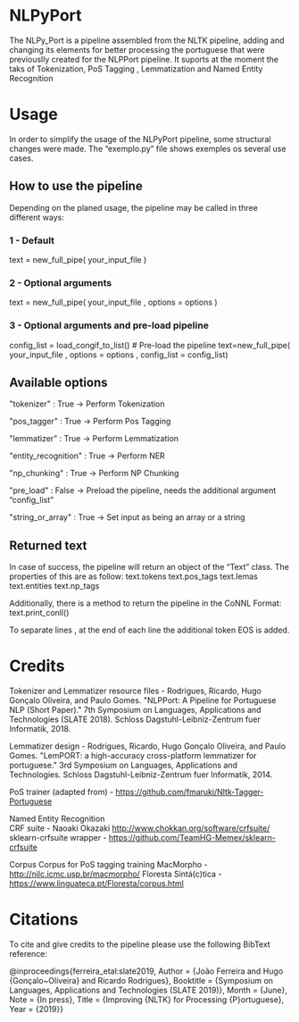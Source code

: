 # NLPyPort


The NLPy_Port is a pipeline assembled from the NLTK pipeline, adding and changing its elements for better processing the portuguese that were previouslly created for the NLPPort pipeline.
It suports at the moment the taks of Tokenization, PoS Tagging , Lemmatization and Named Entity Recognition


# Usage

In order to simplify the usage of the NLPyPort pipeline, some structural changes were made. The “exemplo.py” file shows exemples os several use cases.

## How to use the pipeline

Depending on the planed usage, the pipeline may be called in three different ways:

### 1  - Default 

text = new_full_pipe( your_input_file )



### 2 - Optional arguments

text = new_full_pipe( your_input_file , options = options )



### 3 - Optional arguments and pre-load pipeline

config_list = load_congif_to_list() 		# Pre-load the pipeline
text=new_full_pipe( your_input_file , options = options , config_list = config_list)



## Available options

"tokenizer" : True   -> Perform Tokenization

"pos_tagger" : True -> Perform Pos Tagging

"lemmatizer" : True -> Perform Lemmatization

"entity_recognition" : True -> Perform NER

"np_chunking" : True -> Perform NP Chunking

"pre_load" : False -> Preload the pipeline, needs the additional argument “config_list”

"string_or_array" : True -> Set input as being an array or a string


## Returned text

In case of success, the pipeline will return an object of the “Text” class. The properties of this are as follow:
	text.tokens
	text.pos_tags
	text.lemas
	text.entities
	text.np_tags

Additionally, there is a method to return the pipeline in the CoNNL Format:
	text.print_conll()

To separate lines , at the end of each line the additional token EOS is added.


# Credits


Tokenizer and Lemmatizer resource files - Rodrigues, Ricardo, Hugo Gonçalo Oliveira, and Paulo Gomes. "NLPPort: A Pipeline for Portuguese NLP (Short Paper)." 7th Symposium on Languages, Applications and Technologies (SLATE 2018). Schloss Dagstuhl-Leibniz-Zentrum fuer Informatik, 2018.

Lemmatizer design -  Rodrigues, Ricardo, Hugo Gonçalo Oliveira, and Paulo Gomes. "LemPORT: a high-accuracy cross-platform lemmatizer for portuguese." 3rd Symposium on Languages, Applications and Technologies. Schloss Dagstuhl-Leibniz-Zentrum fuer Informatik, 2014.

PoS trainer (adapted from) - https://github.com/fmaruki/Nltk-Tagger-Portuguese

Named Entity Recognition  
	CRF suite - Naoaki Okazaki http://www.chokkan.org/software/crfsuite/
	sklearn-crfsuite wrapper - https://github.com/TeamHG-Memex/sklearn-crfsuite

Corpus
Corpus for PoS tagging training
	MacMorpho - http://nilc.icmc.usp.br/macmorpho/ 
	Floresta Sintá(c)tica - https://www.linguateca.pt/Floresta/corpus.html
	
	

# Citations

To cite and give credits to the pipeline please use the following BibText reference:

@inproceedings{ferreira_etal:slate2019,
	Author = {João Ferreira and Hugo {Gonçalo~Oliveira} and Ricardo Rodrigues},
	Booktitle = {Symposium on Languages, Applications and Technologies (SLATE 2019)},
	Month = {June},
	Note = {In press},
	Title = {Improving {NLTK} for Processing {P}ortuguese},
	Year = {2019}}
